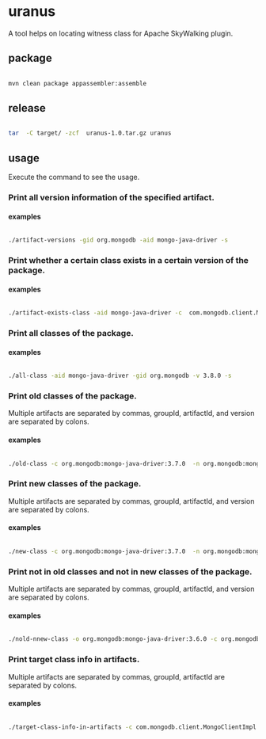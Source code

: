 # uranus

A tool helps on locating witness class for Apache SkyWalking plugin.

## package

```bash

mvn clean package appassembler:assemble

```

## release

```bash

tar  -C target/ -zcf  uranus-1.0.tar.gz uranus

```

## usage

Execute the command to see the usage.

### Print all version information of the specified artifact.

#### examples

```bash

./artifact-versions -gid org.mongodb -aid mongo-java-driver -s

```

### Print whether a certain class exists in a certain version of the package.

#### examples

```bash

./artifact-exists-class -aid mongo-java-driver -c  com.mongodb.client.MongoClientImpl -gid org.mongodb -v 3.7.0

```

### Print all classes of the package.

#### examples

```bash

./all-class -aid mongo-java-driver -gid org.mongodb -v 3.8.0 -s

```

### Print old classes of the package.

Multiple artifacts are separated by commas, groupId, artifactId, and version are separated by colons.

#### examples

```bash

./old-class -c org.mongodb:mongo-java-driver:3.7.0  -n org.mongodb:mongo-java-driver:3.8.0 -s

```

### Print new classes of the package.

Multiple artifacts are separated by commas, groupId, artifactId, and version are separated by colons.

#### examples

```bash

./new-class -c org.mongodb:mongo-java-driver:3.7.0  -n org.mongodb:mongo-java-driver:3.8.0 -s

```

### Print not in old classes and not in new classes of the package.

Multiple artifacts are separated by commas, groupId, artifactId, and version are separated by colons.

#### examples

```bash

./nold-nnew-class -o org.mongodb:mongo-java-driver:3.6.0 -c org.mongodb:mongo-java-driver:3.7.0  -n org.mongodb:mongo-java-driver:3.8.0 -s

```

### Print target class info in artifacts.

Multiple artifacts are separated by commas, groupId, artifactId are separated by colons.

#### examples

```bash

./target-class-info-in-artifacts -c com.mongodb.client.MongoClientImpl -gid org.mongodb  -aid mongo-java-driver -a org.mongodb:mongodb-driver-sync

```